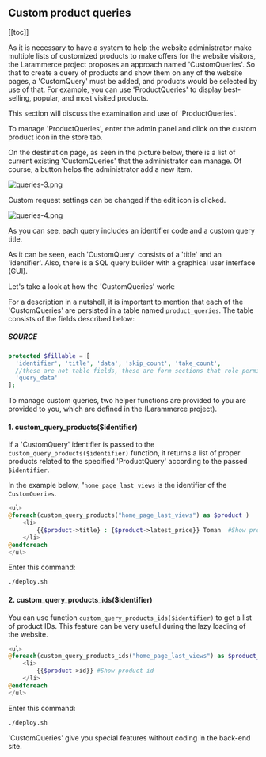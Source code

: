 ## Custom product queries

[[toc]]

As it is necessary to have a system to help the website administrator make multiple lists of customized products to make offers for the website visitors, the Larammerce project proposes an approach named 'CustomQueries'. So that to create a query of products and show them on any of the website pages, a 'CustomQuery' must be added, and products would be selected by use of that.
For example, you can use 'ProductQueries' to display best-selling, popular, and most visited products.

This section will discuss the examination and use of 'ProductQueries'.

To manage 'ProductQueries', enter the admin panel and click on the custom product icon in the store tab.

On the destination page, as seen in the picture below, there is a list of current existing 'CustomQueries' that the administrator can manage. Of course, a button helps the administrator add a new item.

![queries-3.png](/queries-3.png)

Custom request settings can be changed if the edit icon is clicked.

![queries-4.png](/queries-4.png)

As you can see, each query includes an identifier code and a custom query title.

As it can be seen, each 'CustomQuery' consists of a 'title' and an 'identifier'.
Also, there is a SQL query builder with a graphical user interface (GUI).

Let's take a look at how the 'CustomQueries' work:

For a description in a nutshell, it is important to mention that each of the 'CustomQueries' are persisted in a table named `product_queries`. The table consists of the fields described below:

##### SOURCE

```php
protected $fillable = [
  'identifier', 'title', 'data', 'skip_count', 'take_count',
  //these are not table fields, these are form sections that role permission system works with
  'query_data'
];
```

To manage custom queries, two helper functions are provided to you are provided to you, which are defined in the (Larammerce project).

#### 1. custom_query_products($identifier)

If a 'CustomQuery' identifier is passed to the `custom_query_products($identifier)`‍ function, it returns a list of proper products related to the specified 'ProductQuery' according to the passed `$identifier`.

In the example below, "`home_page_last_views` is the identifier of the `CustomQueries`.

```php
<ul>
@foreach(custom_query_products("home_page_last_views") as $product )
    <li>
        {{$product->title} : {$product->latest_price}} Toman  #Show product title and show latest price
    </li>
@endforeach
</ul>
```

Enter this command:

```bash
./deploy.sh
```

#### 2. custom_query_products_ids($identifier)

You can use function `custom_query_products_ids($identifier)` to get a list of product IDs. This feature can be very useful during the lazy loading of the website.

```php
<ul>
@foreach(custom_query_products_ids("home_page_last_views") as $product_id )
    <li>
        {{$product->id}} #Show product id
    </li>
@endforeach
</ul>
```

Enter this command:

```bash
./deploy.sh
```

'CustomQueries' give you special features without coding in the back-end site.


